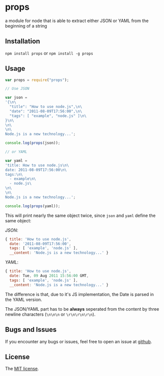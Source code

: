 # props

a module for node that is able to extract either JSON or YAML from the beginning
of a string

## Installation

`npm install props` or `npm install -g props`

## Usage

```js
var props = require("props");

// Use JSON

var json =
'{\n\
  "title": "How to use node.js",\n\
  "date": "2011-08-09T17:56:00",\n\
  "tags": [ "example", "node.js" ]\n\
}\n\
\n\
\n\
Node.js is a new technology...';

console.log(props(json));

// or YAML

var yaml =
'title: How to use node.js\n\
date: 2011-08-09T17:56:00\n\
tags:\n\
  - example\n\
  - node.js\
\n\
\n\
Node.js is a new technology...';

console.log(props(yaml));
```

This will print nearly the same object twice, since `json` and `yaml` define the
same object:

_JSON_:

```js
{ title: 'How to use node.js',
  date: '2011-08-09T17:56:00',
  tags: [ 'example', 'node.js' ],
  __content: 'Node.js is a new technology...' }

```

_YAML_:

```js
{ title: 'How to use node.js',
  date: Tue, 09 Aug 2011 15:56:00 GMT,
  tags: [ 'example', 'node.js' ],
  __content: 'Node.js is a new technology...' }
```

The difference is that, due to it's JS implementation, the Date is parsed in the
YAML version.

The JSON/YAML part has to be **always** seperated from the content by three
newline characters (`\n\n\n` or `\r\n\r\n\r\n`).

## Bugs and Issues

If you encounter any bugs or issues, feel free to open an issue at
[github](//github.com/pvorb/node-props/issues).

## License

The [MIT license](http://vorb.de/license/mit.html).
